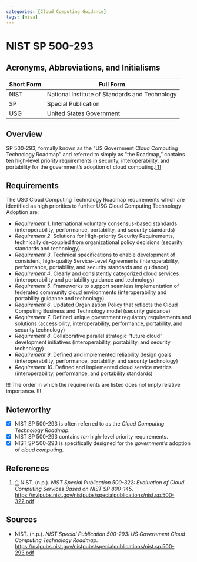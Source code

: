 ```yaml
---
categories: [Cloud Computing Guidance]
tags: [nisa]
---
```


# NIST SP 500-293

## Acronyms, Abbreviations, and Initialisms

| Short Form | Full Form |
| - | - |
| NIST | National Institute of Standards and Technology |
| SP | Special Publication |
| USG | United States Government |

## Overview

<span id="rev1"></span>SP 500-293, formally known as the "US Government Cloud Computing Technology Roadmap" and referred to simply as "the Roadmap,” contains ten high-level priority requirements in security, interoperability, and portability for the government’s adoption of cloud computing.[[1]](#ref1)

## Requirements

The USG Cloud Computing Technology Roadmap requirements which are identified as high priorities to further USG Cloud Computing Technology Adoption are:

- *Requirement 1*. International voluntary consensus-based standards (interoperability, performance, portability, and security standards)
- *Requirement 2*. Solutions for High-priority Security Requirements, technically de-coupled from organizational policy decisions (security standards and technology)
- *Requirement 3*. Technical specifications to enable development of consistent, high-quality Service-Level Agreements (interoperability, performance, portability, and security standards and guidance)
- *Requirement 4*. Clearly and consistently categorized cloud services (interoperability and portability guidance and technology)
- *Requirement 5*. Frameworks to support seamless implementation of federated community cloud environments (interoperability and portability guidance and technology)
- *Requirement 6*. Updated Organization Policy that reflects the Cloud Computing Business and Technology model (security guidance)
- *Requirement 7*. Defined unique government regulatory requirements and solutions (accessibility, interoperability, performance, portability, and security technology)
- *Requirement 8*. Collaborative parallel strategic “future cloud” development initiatives (interoperability, portability, and security technology)
- *Requirement 9*. Defined and implemented reliability design goals (interoperability, performance, portability, and security technology)
- *Requirement 10*. Defined and implemented cloud service metrics (interoperability, performance, and portability standards)

!!!
The order in which the requirements are listed does not imply relative importance.
!!!

## Noteworthy

- [x] NIST SP 500-293 is often referred to as the *Cloud Computing Technology Roadmap*.
- [x] NIST SP 500-293 contains *ten* high-level priority requirements.
- [x] NIST SP 500-293 is specifically designed for the *government’s* adoption of *cloud computing*.

## References

1. <span id="ref1"></span>[⌃](#rev1) NIST. (n.p.). *NIST Special Publication 500-322: Evaluation of Cloud Computing 
Services Based on NIST SP 800-145*. https://nvlpubs.nist.gov/nistpubs/specialpublications/nist.sp.500-322.pdf

## Sources

- NIST. (n.p.). *NIST Special Publication 500-293: US Government Cloud Computing 
Technology Roadmap*. https://nvlpubs.nist.gov/nistpubs/specialpublications/nist.sp.500-293.pdf